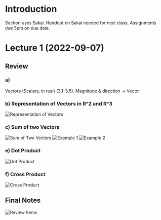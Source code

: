 # Introduction
Section uses Sakai. Handout on Sakai needed for next class. Assignments due 5pm on due date.

# Lecture 1 (2022-09-07)
## Review
### a)
Vectors (Scalars, in real) (3.1-3.5). Magnitude & direction -> Vector

### b) Representation of Vectors in R^2 and R^3
![Representation of Vectors](https://media.discordapp.net/attachments/1018627774971396187/1018627810685886464/image.png)

### c) Sum of two Vectors
![Sum of Two Vectors](https://media.discordapp.net/attachments/1018627774971396187/1018628730937163786/image.png)
![Example 1](https://media.discordapp.net/attachments/1018627774971396187/1018628363654533242/Page2.png)
![Example 2](https://media.discordapp.net/attachments/1018627774971396187/1018628895609733241/image.png)

### e) Dot Product
![Dot Product](https://media.discordapp.net/attachments/1018627774971396187/1018629467909931120/image.png)

### f) Cross Product
![Cross Product](https://media.discordapp.net/attachments/1018627774971396187/1018629653856014496/image.png)

## Final Notes
![Review Items](https://media.discordapp.net/attachments/1018627774971396187/1018629902595014696/image.png?width=777&height=468)